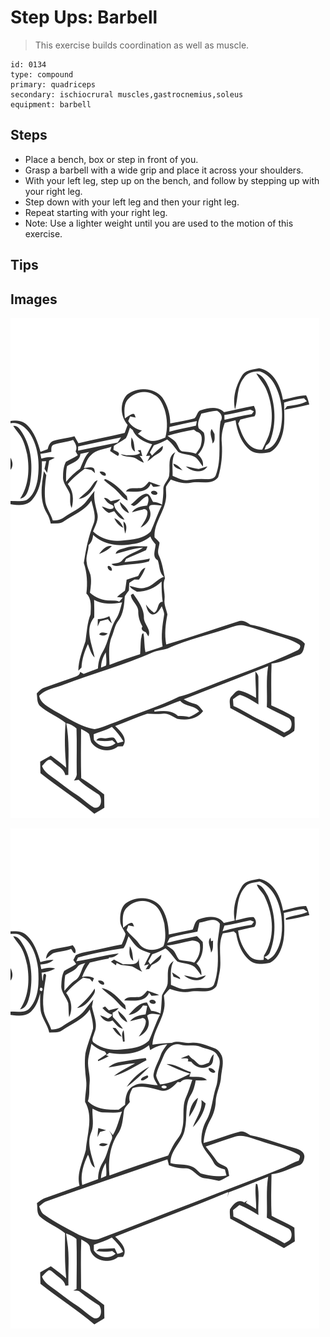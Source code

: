 # Step Ups: Barbell
> This exercise builds coordination as well as muscle.

``` 
id: 0134 
type: compound 
primary: quadriceps 
secondary: ischiocrural muscles,gastrocnemius,soleus 
equipment: barbell 
``` 

## Steps

 - Place a bench, box or step in front of you.
 - Grasp a barbell with a wide grip and place it across your shoulders.
 - With your left leg, step up on the bench, and follow by stepping up with your right leg.
 - Step down with your left leg and then your right leg.
 - Repeat starting with your right leg.
 - Note: Use a lighter weight until you are used to the motion of this exercise.

## Tips


## Images

![](./../svg/0134-relaxation.svg)

![](./../svg/0134-tension.svg)
